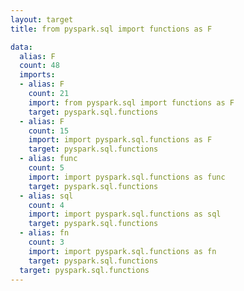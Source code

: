 ```yaml
---
layout: target
title: from pyspark.sql import functions as F

data:
  alias: F
  count: 48
  imports:
  - alias: F
    count: 21
    import: from pyspark.sql import functions as F
    target: pyspark.sql.functions
  - alias: F
    count: 15
    import: import pyspark.sql.functions as F
    target: pyspark.sql.functions
  - alias: func
    count: 5
    import: import pyspark.sql.functions as func
    target: pyspark.sql.functions
  - alias: sql
    count: 4
    import: import pyspark.sql.functions as sql
    target: pyspark.sql.functions
  - alias: fn
    count: 3
    import: import pyspark.sql.functions as fn
    target: pyspark.sql.functions
  target: pyspark.sql.functions
---
```

